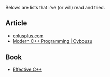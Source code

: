 Belows are lists that I've (or will) read and tried.

## Article

- [cplusplus.com](http://www.cplusplus.com)
- [Modern C++ Programming | Cybouzu](https://cybozu.atlassian.net/wiki/pages/viewpage.action?pageId=8159240)

## Book

- [Effective C++](http://www.amazon.co.jp/dp/4621066099)

